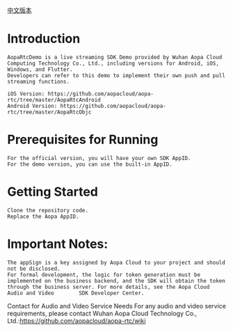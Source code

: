 [中文版本](./README_zh.md)
# Introduction
    AopaRtcDemo is a live streaming SDK Demo provided by Wuhan Aopa Cloud Computing Technology Co., Ltd., including versions for Android, iOS, Windows, and Flutter.
    Developers can refer to this demo to implement their own push and pull streaming functions.

    iOS Version: https://github.com/aopacloud/aopa-rtc/tree/master/AopaRtcAndroid
    Android Version: https://github.com/aopacloud/aopa-rtc/tree/master/AopaRtcObjc
# Prerequisites for Running
    For the official version, you will have your own SDK AppID.
    For the demo version, you can use the built-in AppID.

# Getting Started
    Clone the repository code.
    Replace the Aopa AppID.
# Important Notes:
    The appSign is a key assigned by Aopa Cloud to your project and should not be disclosed.
    For formal development, the logic for token generation must be implemented on the business backend, and the SDK will obtain the token through the business server. For more details, see the Aopa Cloud Audio and Video        SDK Developer Center.

Contact for Audio and Video Service Needs
For any audio and video service requirements, please contact Wuhan Aopa Cloud Technology Co., Ltd.:https://github.com/aopacloud/aopa-rtc/wiki
